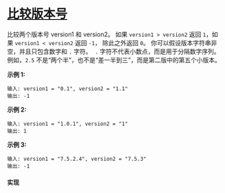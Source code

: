# [比较版本号](https://leetcode-cn.com/problems/compare-version-numbers/description/)

比较两个版本号 version1 和 version2。
如果 `version1 > version2` 返回 `1`，如果 `version1 < version2` 返回 `-1`， 除此之外返回 `0`。
你可以假设版本字符串非空，并且只包含数字和 `.` 字符。
 `.` 字符不代表小数点，而是用于分隔数字序列。
例如，`2.5` 不是“两个半”，也不是“差一半到三”，而是第二版中的第五个小版本。

**示例 1:**
```
输入: version1 = "0.1", version2 = "1.1"
输出: -1
```

**示例 2:**
```
输入: version1 = "1.0.1", version2 = "1"
输出: 1
```

**示例 3:**
```
输入: version1 = "7.5.2.4", version2 = "7.5.3"
输出: -1
```

#### 实现
